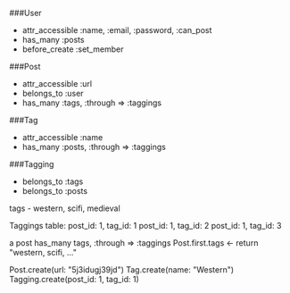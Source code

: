 ###User
- attr_accessible :name, :email, :password, :can_post
- has_many :posts
- before_create :set_member

###Post
- attr_accessible :url
- belongs_to :user
- has_many :tags, :through => :taggings

###Tag
- attr_accessible :name
- has_many :posts, :through => :taggings

###Tagging
- belongs_to :tags
- belongs_to :posts



tags - western, scifi, medieval

Taggings table:
post_id: 1, tag_id: 1
post_id: 1, tag_id: 2
post_id: 1, tag_id: 3

a post has_many tags, :through => :taggings
Post.first.tags <- return "western, scifi, ..."

Post.create(url: "5j3idugj39jd")
Tag.create(name: "Western")
Tagging.create(post_id: 1, tag_id: 1)